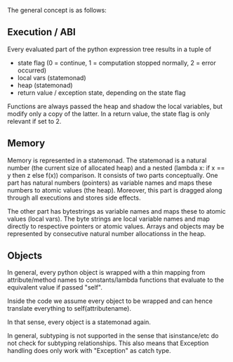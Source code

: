The general concept is as follows:



## Execution / ABI

Every evaluated part of the python expression tree results in a tuple of
- state flag (0 = continue, 1 = computation stopped normally, 2 = error occurred)
- local vars (statemonad)
- heap (statemonad)
- return value / exception state, depending on the state flag

Functions are always passed the heap and shadow the local variables, but modify only a copy of the latter.
In a return value, the state flag is only relevant if set to 2.

## Memory

Memory is represented in a statemonad.
The statemonad is a natural number (the current size of allocated heap) and a nested (lambda x: if x == y then z else f(x)) comparison.
It consists of two parts conceptually.
One part has natural numbers (pointers) as variable names and maps these numbers to atomic values (the heap).
Moreover, this part is dragged along through all executions and stores side effects.

The other part has bytestrings as variable names and maps these to atomic values (local vars).
The byte strings are local variable names and map directly to respective pointers or atomic values.
Arrays and objects may be represented by consecutive natural number allocationss in the heap.

## Objects

In general, every python object is wrapped with a thin mapping from attribute/method names to
constants/lambda functions that evaluate to the equivalent value if passed "self".

Inside the code we assume every object to be wrapped and can hence translate everything to self(attributename).

In that sense, every object is a statemonad again.

In general, subtyping is not supported in the sense that isinstance/etc do not check for subtyping relationships.
This also means that Exception handling does only work with "Exception" as catch type.